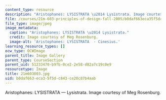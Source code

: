 ```yaml
---
content_type: resource
description: "Aristophanes: LYSISTRATA \u2014 Lysistrata. Image courtesy of Meg Rosenburg."
file: /courses/21m-603-principles-of-design-fall-2005/b0daf663eca35f5dc843ce20c87b4aab_21m603003.jpg
file_type: image/jpeg
image_metadata:
  caption: "Aristophanes: LYSISTRATA \u2014 Lysistrata."
  credit: Image courtesy of Meg Rosenburg.
  image-alt: 'Aristophanes: LYSISTRATA  - Cinesius.'
learning_resource_types: []
ocw_type: OCWImage
parent_title: Image Gallery
parent_type: CourseSection
parent_uid: 51233470-b9fb-0ce2-2e58-d82a7c19c0e9
resourcetype: Image
title: 21m603003.jpg
uid: b0daf663-eca3-5f5d-c843-ce20c87b4aab
---
```

Aristophanes: LYSISTRATA — Lysistrata. Image courtesy of Meg Rosenburg.

